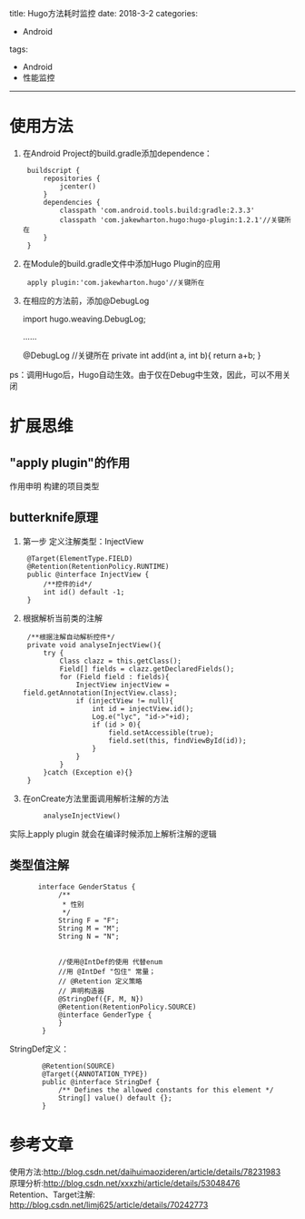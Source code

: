 title: Hugo方法耗时监控
date: 2018-3-2 
categories:
- Android
   
   
tags:   
- Android
- 性能监控


---

# 使用方法
1. 在Android Project的build.gradle添加dependence： 

		buildscript {
		    repositories {
		        jcenter()
		    }
		    dependencies {
		        classpath 'com.android.tools.build:gradle:2.3.3'
		        classpath 'com.jakewharton.hugo:hugo-plugin:1.2.1'//关键所在
		    }
		}

2. 在Module的build.gradle文件中添加Hugo Plugin的应用

		apply plugin:'com.jakewharton.hugo'//关键所在  

3. 在相应的方法前，添加@DebugLog

	import hugo.weaving.DebugLog;

	......

 	@DebugLog //关键所在
    private int add(int a, int b){
        return a+b;
    }


ps：调用Hugo后，Hugo自动生效。由于仅在Debug中生效，因此，可以不用关闭

# 扩展思维
## "apply plugin"的作用   
作用申明 构建的项目类型    

## butterknife原理

1. 第一步 定义注解类型：InjectView


		@Target(ElementType.FIELD)
		@Retention(RetentionPolicy.RUNTIME)
		public @interface InjectView {
		    /**控件的id*/
		    int id() default -1;
		}

2. 根据解析当前类的注解  

		/**根据注解自动解析控件*/
	    private void analyseInjectView(){
	        try {
	            Class clazz = this.getClass();
	            Field[] fields = clazz.getDeclaredFields();
	            for (Field field : fields){
	                InjectView injectView = field.getAnnotation(InjectView.class);
	                if (injectView != null){
	                    int id = injectView.id();
	                    Log.e("lyc", "id->"+id);
	                    if (id > 0){
	                        field.setAccessible(true);
	                        field.set(this, findViewById(id));
	                    }
	                }
	            }
	        }catch (Exception e){}
	    }

3. 在onCreate方法里面调用解析注解的方法 

			analyseInjectView()


实际上apply plugin 就会在编译时候添加上解析注解的逻辑  


## 类型值注解

		   interface GenderStatus {
		        /**
		         * 性别
		         */
		        String F = "F";
		        String M = "M";
		        String N = "N";


		        //使用@IntDef的使用 代替enum
		        //用 @IntDef "包住" 常量；
		        // @Retention 定义策略
		        // 声明构造器
		        @StringDef({F, M, N})
		        @Retention(RetentionPolicy.SOURCE)
		        @interface GenderType {
		        }
		    }


StringDef定义：  

			@Retention(SOURCE)
			@Target({ANNOTATION_TYPE})
			public @interface StringDef {
			    /** Defines the allowed constants for this element */
			    String[] value() default {};
			}


# 参考文章  
使用方法:http://blog.csdn.net/daihuimaozideren/article/details/78231983  
原理分析:http://blog.csdn.net/xxxzhi/article/details/53048476    
Retention、Target注解:  http://blog.csdn.net/limj625/article/details/70242773
